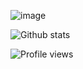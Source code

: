 ![image](https://user-images.githubusercontent.com/325813/87063365-80b3a480-c1cb-11ea-90b2-65aa851491f1.png)

![Github stats](https://github-readme-stats.vercel.app/api?username=steveoh&show_icons=true)

![Profile views](https://gpvc.arturio.dev/steveoh)   
